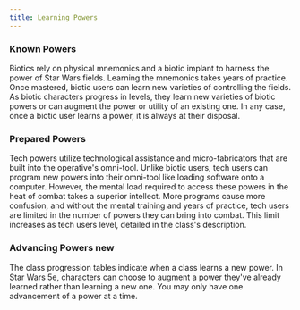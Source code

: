 ```yaml
---
title: Learning Powers
---
```

### Known Powers
Biotics rely on physical mnemonics and a biotic implant to harness the power of Star Wars fields. Learning the mnemonics
takes years of practice. Once mastered, biotic users can learn new varieties of controlling the fields. As biotic characters
progress in levels, they learn new varieties of biotic powers or can augment the power or utility of an existing one.
In any case, once a biotic user learns a power, it is always at their disposal.

### Prepared Powers
Tech powers utilize technological assistance and micro-fabricators that are built into the operative's omni-tool.
Unlike biotic users, tech users can program new powers into their omni-tool
like loading software onto a computer. However, the mental load required to access these powers in the heat of combat
takes a superior intellect. More programs cause more confusion, and without the mental training and years of practice,
tech users are limited in the number of powers they can bring into combat. This limit increases as tech users level, detailed
in the class's description.

### Advancing Powers <v-chip color="info" small>new</v-chip>
The class progression tables indicate when a class learns a new power. In Star Wars 5e, characters can choose
to augment a power they've already learned rather than learning a new one. You may only have one advancement of a power at a time.

